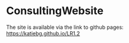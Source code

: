 # ConsultingWebsite
The site is available via the link to github pages: https://katiebg.github.io/LR1.2
